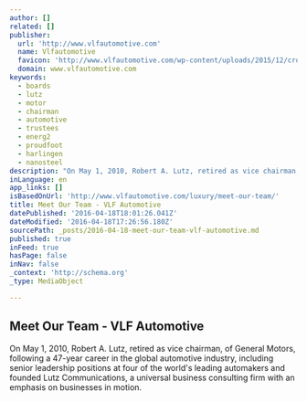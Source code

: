 ```yaml
---
author: []
related: []
publisher:
  url: 'http://www.vlfautomotive.com'
  name: Vlfautomotive
  favicon: 'http://www.vlfautomotive.com/wp-content/uploads/2015/12/cropped-VLF-Logo-192x192.png'
  domain: www.vlfautomotive.com
keywords:
  - boards
  - lutz
  - motor
  - chairman
  - automotive
  - trustees
  - energ2
  - proudfoot
  - harlingen
  - nanosteel
description: "On May 1, 2010, Robert A. Lutz, retired as vice chairman, of General Motors, following a 47-year career in the global automotive industry, including senior leadership positions at four of the world's leading automakers and founded Lutz Communications, a universal business consulting firm with an emphasis on businesses in motion."
inLanguage: en
app_links: []
isBasedOnUrl: 'http://www.vlfautomotive.com/luxury/meet-our-team/'
title: Meet Our Team - VLF Automotive
datePublished: '2016-04-18T18:01:26.041Z'
dateModified: '2016-04-18T17:26:56.180Z'
sourcePath: _posts/2016-04-18-meet-our-team-vlf-automotive.md
published: true
inFeed: true
hasPage: false
inNav: false
_context: 'http://schema.org'
_type: MediaObject

---
```

<article style=""><h1>Meet Our Team - VLF Automotive</h1><p>On May 1, 2010, Robert A. Lutz, retired as vice chairman, of General Motors, following a 47-year career in the global automotive industry, including senior leadership positions at four of the world's leading automakers and founded Lutz Communications, a universal business consulting firm with an emphasis on businesses in motion.</p></article>